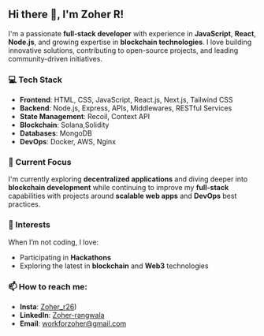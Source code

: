 ## Hi there 👋, I'm Zoher R!

I'm a passionate **full-stack developer** with experience in **JavaScript**, **React**, **Node.js**, and growing expertise in **blockchain technologies**. I love building innovative solutions, contributing to open-source projects, and leading community-driven initiatives.

### 💻 Tech Stack

- **Frontend**: HTML, CSS, JavaScript, React.js, Next.js, Tailwind CSS
- **Backend**: Node.js, Express, APIs, Middlewares, RESTful Services
- **State Management**: Recoil, Context API
- **Blockchain**: Solana,Solidity
- **Databases**: MongoDB
- **DevOps**: Docker, AWS, Nginx

### 🚀 Current Focus
I'm currently exploring **decentralized applications** and diving deeper into **blockchain development** while continuing to improve my **full-stack** capabilities with projects around **scalable web apps** and **DevOps** best practices.


### 🌱 Interests
When I’m not coding, I love:
- Participating in **Hackathons**
- Exploring the latest in **blockchain** and **Web3** technologies

### 📫 How to reach me:
- **Insta**: [Zoher_r26](https://www.instagram.com/zoher_r26/))
- **LinkedIn**: [Zoher-rangwala](https://www.linkedin.com/in/zoher-rangwala/)
- **Email**: workforzoher@gmail.com
